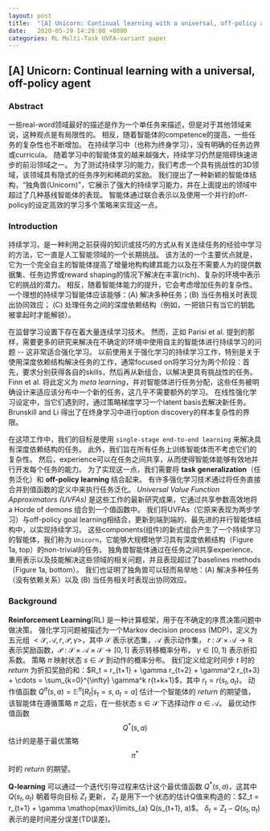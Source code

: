 ```yaml
---
layout: post
title:  "[A] Unicorn: Continual learning with a universal, off-policy agent"
date:   2020-05-29 14:28:00 +0800
categories: RL Multi-Task UVFA-variant paper
---
```


## [A] Unicorn: Continual learning with a universal, off-policy agent 
### Abstract
一些real-word领域最好的描述是作为一个单任务来描述，但是对于其他领域来说，这种观点是有局限性的。
相反，随着智能体的competence的提高，一些任务的复杂性也不断增加。
在持续学习中（也称为终身学习），没有明确的任务边界或curricula。
随着学习中的智能体变的越来越强大，持续学习仍然是阻碍快速进步的前沿领域之一。
为了测试持续学习的能力，我们考虑一个具有挑战性的3D领域，该领域具有隐式的任务序列和稀疏的奖励。
我们提出了一种新颖的智能体结构，“独角兽(Unicorn)”，它展示了强大的持续学习能力，并在上面提出的领域中超过了几种基线智能体的表现。
智能体通过联合表示以及使用一个并行的off-policy的设定高效的学习多个策略来实现这一点。

### Introduction
持续学习，是一种利用之前获得的知识或技巧的方式从有关连续任务的经验中学习的方法，它一直是人工智能领域的一个长期挑战。
该方法的一个主要优点就是，它为一个完全自主的智能体提高了增量地构构建其能力以及在不需要人为的提供数据集、任务边界或reward shaping的情况下解决在丰富(rich)、复杂的环境中表示它的挑战的潜力。
相反，随着智能体能力的提升，它会考虑增加任务的复杂性。
一个理想的持续学习智能体应该能够：(A) 解决多种任务；(B) 当任务相关时表现出协同效应； (C) 处理任务之间的深度依赖结构（例如，一把锁只有当它的钥匙被拿起时才能解锁）。

在监督学习设置下存在着大量连续学习技术。
然而，正如 Parisi et al. 提到的那样，需要更多的研究来解决在不确定的环境中使用自主的智能体进行持续学习的问题 -- 这非常适合强化学习。
以前使用关于强化学习的持续学习工作，特别是关于使用深度依赖结构解决任务的工作，通常focused on将学习分为两个阶段：首先，要求分别获得各自的skills，然后再从新组合，以解决更具有挑战性的任务。
Finn et al. 将此定义为 *meta learning*，并对智能体进行任务分配，这些任务被明确设计来适应该分布中一个新的任务，这几乎不需要额外的学习。
在线性强化学习设定中，当它们遇到时，通过策略梯度学习一个latent basis去解决新任务。
Brunskill and Li 得出了在终身学习中进行option discovery的样本复杂性的界限。

在这项工作中，我们的目标是使用 `single-stage end-to-end learning` 来解决具有深度依赖结构的任务。
此外，我们旨在所有任务上训练智能体而不考虑它们的复杂性。
然后，experience可以在任务之间共享，从而使得智能体能够有效地并行开发每个任务的能力。
为了实现这一点，我们需要将 **task generalization**（任务泛化）和 **off-policy learning** 结合起来。
有许多强化学习技术通过将任务直接合并到值函数的定义中来执行任务泛化。
*Universal Value Function Approximators (UVFAs)* 是这些工作的最新研究成果，它通过共享参数高效地将 a Horde of demons 组合到一个值函数中。
我们将UVFAs（它原来表现为两步学习）与off-policy goal learning相结合，更新到端到端的、最先进的并行智能体结构中，以实现持续学习。
这些components(组件)的新式组合产生了一个持续学习的智能体，我们称为 `Unicorn`，它能够大规模地学习具有深度依赖结构（Figure 1a, top）的non-trivial的任务。
独角兽智能体通过在任务之间共享experience、重用表示以及技能解决这些领域的相关问题，并且表现超过了baselines methods（Figure 1a, bottom）。
我们也证明了独角兽可以轻而易举地：(A) 解决多种任务（没有依赖关系）以及 (B) 当任务相关时表现出协同效应。

### Background
**Reinforcement Learning**(RL) 是一种计算框架，用于在不确定的序贯决策问题中做决策。
强化学习问题被描述为一个Markov decision process (MDP)，定义为五元组 $<\mathcal{S}, \mathcal{A}, r, \mathcal{P}, \gamma>$，其中 $\mathcal{S}$ 表示状态集，$\mathcal{A}$ 表示动作集，
$r\ :\ \mathcal{S} \times \mathcal{A} \rightarrow \mathbb{R}$ 表示奖励函数，$\mathcal{P}\ :\ \mathcal{S} \times \mathcal{A} \times \mathcal{S} \rightarrow [0,1]$ 表示转移概率分布，
$\gamma \in [0,1)$ 表示折扣系数。
策略 $\pi$ 映射状态 $s \in \mathcal{S}$ 到动作的概率分布。
我们定义给定时间步 $t$ 时的 *return* 为折扣奖励的和：$R_t = r_{t+1} + \gamma r_{t+2} + \gamma^2 r_{t+3} + \cdots = \sum_{k=0}^{\infty} \gamma^k r{t+k+1}$，其中 $r_t = r(s_t, a_t)$。
动作值函数 $Q^\pi(s,a) = \mathbb{E}^\pi [R_t|s_t = s, a_t = a]$ 估计一个智能体的 *return* 的期望值，该智能体在遵循策略 $\pi$ 之后，在一些状态 $s \in \mathcal{S}$ 下选择动作 $a \in \mathcal{A}$。
最优动作值函数 $$Q^{*}(s,a)$$ 估计的是基于最优策略 $$\pi^{*}$$ 时的 *return* 的期望。

**Q-learning** 可以通过一个迭代引导过程来估计这个最优值函数 $Q^{*}(s,a)$，这其中 $Q(s_t,a_t)$ 朝着导向目标 $Z_t$ 更新，
$Z_t$ 是用下一个状态的估计Q值来构造的：$Z_t = r_{t+1} + \gamma \mathop{max}\limits_{a} Q(s_{t+1}, a)$。
$\delta_t = Z_t - Q(s_t, a_t)$ 表示的是时间差分误差(TD误差)。

















































